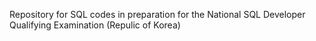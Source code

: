 Repository for SQL codes in preparation for the National SQL Developer Qualifying Examination (Repulic of Korea)
